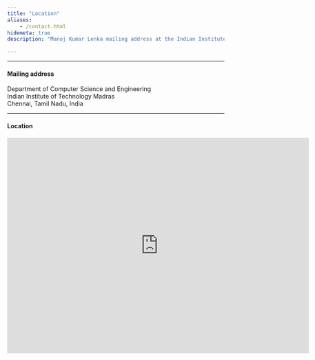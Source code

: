 ```yaml
---
title: "Location"
aliases:
    - /contact.html
hidemeta: true
description: "Manoj Kumar Lenka mailing address at the Indian Institute of Tehcnology Madras, Chennai"

---
```


---

#### Mailing address

Department of Computer Science and Engineering  
Indian Institute of Technology Madras  
Chennai, Tamil Nadu, India

---

#### Location

<iframe src="https://www.google.com/maps/embed?pb=!1m18!1m12!1m3!1d3887.7345819812967!2d80.22695537599661!3d12.988820587328107!2m3!1f0!2f0!3f0!3m2!1i1024!2i768!4f13.1!3m3!1m2!1s0x3a525d807da8e111%3A0x10c624e54965513c!2sDepartment%20of%20Computer%20Science%20and%20Engineering!5e0!3m2!1sen!2sin!4v1707463533576!5m2!1sen!2sin" width="700" height="500" style="border:0;" allowfullscreen="" loading="lazy"></iframe>


